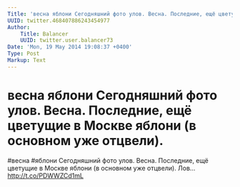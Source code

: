 ```yaml
---
Title: 'весна яблони Сегодняшний фото улов. Весна. Последние, ещё цветущие в Москве яблони (в основном уже отцвели).'
UUID: twitter.468407886243454977
Author:
    Title: Balancer
    UUID: twitter.user.balancer73
Date: 'Mon, 19 May 2014 19:08:37 +0400'
Type: Post
Markup: Text
---
```


# весна яблони Сегодняшний фото улов. Весна. Последние, ещё цветущие в Москве яблони (в основном уже отцвели).

#весна #яблони Сегодняшний фото улов. Весна. Последние, ещё
цветущие в Москве яблони (в основном уже отцвели). Лов…
http://t.co/PDWWZCd1mL